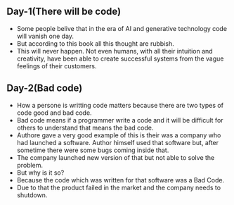 ## Day-1(There will be code)
- Some people belive that in the era of AI and generative technology code will vanish one day.
- But according to this book all this thought are rubbish.
- This will never happen. Not even humans, with all their intuition and creativity,
have been able to create successful systems from the vague feelings of their customers.

## Day-2(Bad code)
- How a persone is writting code matters because there are two types of code good and bad code.
- Bad code means if a programmer write a code and it will be difficult for others to understand that means the bad code.
- Authore gave a very good example of this is their was a company who had launched a software. Author himself used that software but, after sometime there were some bugs coming inside that.
- The company launched new version of that but not able to solve the problem.
- But why is it so?
- Because the code which was written for that software was a Bad Code.
- Due to that the product failed in the market and the company needs to shutdown.
